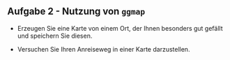 Aufgabe 2 - Nutzung von `ggmap`
-------------------------------

-   Erzeugen Sie eine Karte von einem Ort, der Ihnen besonders gut
    gefällt und speichern Sie diesen.

-   Versuchen Sie Ihren Anreiseweg in einer Karte darzustellen.
